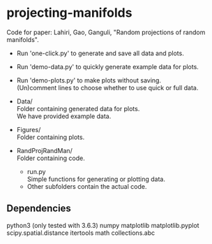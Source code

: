 # projecting-manifolds
Code for paper: Lahiri, Gao, Ganguli, "Random projections of random manifolds".

* Run 'one-click.py' to generate and save all data and plots.  

* Run 'demo-data.py' to quickly generate example data for plots.  

* Run 'demo-plots.py' to make plots without saving.  
  (Un)comment lines to choose whether to use quick or full data.

* Data/  
  Folder containing generated data for plots.  
  We have provided example data.

* Figures/  
  Folder containing plots.

* RandProjRandMan/  
  Folder containing code.  
  * run.py  
    Simple functions for generating or plotting data.
  * Other subfolders contain the actual code.

## Dependencies

python3 (only tested with 3.6.3)
numpy
matplotlib
matplotlib.pyplot
scipy.spatial.distance
itertools
math
collections.abc

